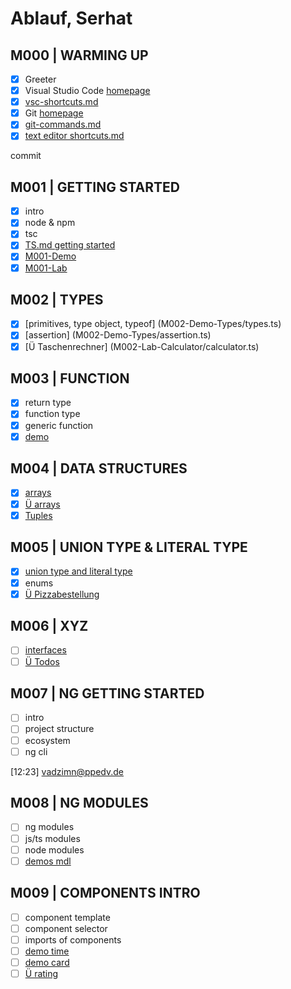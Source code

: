 # Ablauf, Serhat

## M000 | WARMING UP

- [x] Greeter
- [x] Visual Studio Code [homepage](https://code.visualstudio.com/)
- [x] [vsc-shortcuts.md](SHORTCUTS-VSCODE.md)
- [x] Git [homepage](https://git-scm.com)
- [x] [git-commands.md](GIT-COMMANDS.md)
- [x] [text editor shortcuts.md](SHORTCUTS-EDITOR.md)

commit

## M001 | GETTING STARTED

- [x] intro
- [x] node & npm
- [x] tsc
- [x] [TS.md getting started](typescript.md#ts--getting-started)
- [x] [M001-Demo](M001-Demo-Helloworld/greeter.ts)
- [x] [M001-Lab](M001-Lab-LoginForm/m1-Aufgabenstellung.md)

## M002 | TYPES

- [x] [primitives, type object, typeof] (M002-Demo-Types/types.ts)
- [x] [assertion] (M002-Demo-Types/assertion.ts)
- [x] [Ü Taschenrechner] (M002-Lab-Calculator/calculator.ts)

## M003 | FUNCTION

- [x] return type
- [x] function type
- [x] generic function
- [x] [demo](M003-Demo-Functions/functions.ts)

## M004 | DATA STRUCTURES

- [x] [arrays](M004-Demo-DataStructures/arrays.ts)
- [x] [Ü arrays](M004-Lab-DataStructures/genericFctNArrays.ts)
- [x] [Tuples](M004-Demo-DataStructures/tuples.ts)
  
## M005 | UNION TYPE & LITERAL TYPE

- [x] [union type and literal type](M005-Demo-UnionTypeAndLiteralType/unionTypeAndLiteralType.ts)
- [x] enums
- [x] [Ü Pizzabestellung](M005-Lab-PizzaOrder/pizza.ts)

## M006 | XYZ

- [ ] [interfaces](M006-Demo-Interfaces/interfaces.ts)
- [ ] [Ü Todos](M006-Lab-TodoListe/todos.ts)

## M007 | NG GETTING STARTED

- [ ] intro
- [ ] project structure
- [ ] ecosystem
- [ ] ng cli

[12:23] vadzimn@ppedv.de
    

 
## M008 | NG MODULES
 
- [ ] ng modules
- [ ] js/ts modules
- [ ] node modules
- [ ] [demos mdl](theory-app\src\app\demos-mdl\demos-mdl.module.ts)

## M009 | COMPONENTS INTRO

- [ ] component template
- [ ] component selector
- [ ] imports of components
- [ ] [demo time](theory-app\src\app\demos-mdl\time\time.component.ts)
- [ ] [demo card](theory-app\src\app\demos-mdl\card\card.component.ts)
- [ ] [Ü rating](theory-app\src\app\photos-mdl\stars\stars.component.ts)

<!-- LAB:
in photos-mdl eine komponente rating
mit zwei Props Input-starsNumber & starsString
 
starsString = '*'.repeat(starsNumber);
 
photos-mdl hat auch eine Overview-Komponente
rating-Komponente wird über Overview gerendert
 -->

